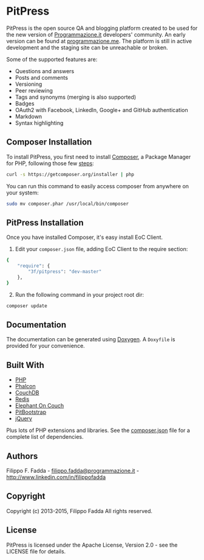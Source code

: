 PitPress
========
PitPress is the open source QA and blogging platform created to be used for the new version of [Programmazione.it](http://programmazione.it) developers' community.
An early version can be found at [programmazione.me](http://programmazione.me). The platform is still in active 
development and the staging site can be unreachable or broken.

Some of the supported features are:

- Questions and answers
- Posts and comments
- Versioning
- Peer reviewing
- Tags and synonyms (merging is also supported)
- Badges
- OAuth2 with Facebook, LinkedIn, Google+ and GitHub authentication
- Markdown
- Syntax highlighting


Composer Installation
---------------------

To install PitPress, you first need to install [Composer](http://getcomposer.org/), a Package Manager for
PHP, following those few [steps](http://getcomposer.org/doc/00-intro.md#installation-nix):

```sh
curl -s https://getcomposer.org/installer | php
```

You can run this command to easily access composer from anywhere on your system:

```sh
sudo mv composer.phar /usr/local/bin/composer
```


PitPress Installation
---------------------
Once you have installed Composer, it's easy install EoC Client.

1. Edit your `composer.json` file, adding EoC Client to the require section:
```sh
{
    "require": {
        "3f/pitpress": "dev-master"
    },
}
```
2. Run the following command in your project root dir:
```sh
composer update
```


Documentation
-------------
The documentation can be generated using [Doxygen](http://doxygen.org). A `Doxyfile` is provided for your convenience.


Built With
----------
- [PHP](http://php.net)
- [Phalcon](https://phalconphp.com)
- [CouchDB](http://couchdb.apache.org/)
- [Redis](http://redis.io/)
- [Elephant On Couch](http://elephantoncouch.com)
- [PitBootstrap](https://github.com/dedalozzo/pit-bootstrap)
- [jQuery](https://jquery.com/)

Plus lots of PHP extensions and libraries. See the [composer.json](https://github.com/dedalozzo/pit-press/blob/master/composer.json) 
file for a complete list of dependencies.


Authors
-------
Filippo F. Fadda - <filippo.fadda@programmazione.it> - <http://www.linkedin.com/in/filippofadda>


Copyright
---------
Copyright (c) 2013-2015, Filippo Fadda
All rights reserved.


License
-------
PitPress is licensed under the Apache License, Version 2.0 - see the LICENSE file for details.